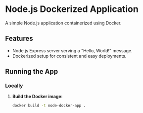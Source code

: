 # Node.js Dockerized Application

A simple Node.js application containerized using Docker.

## Features
- Node.js Express server serving a "Hello, World!" message.
- Dockerized setup for consistent and easy deployments.

## Running the App

### Locally

1. **Build the Docker image**:
   ```bash
   docker build -t node-docker-app .
